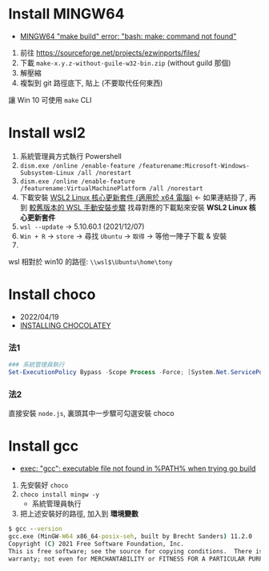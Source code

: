 

# Install MINGW64

- [MINGW64 "make build" error: "bash: make: command not found"](https://stackoverflow.com/questions/36770716/mingw64-make-build-error-bash-make-command-not-found)

1. 前往 https://sourceforge.net/projects/ezwinports/files/
2. 下載 `make-x.y.z-without-guile-w32-bin.zip` (without guild 那個)
3. 解壓縮
4. 複製到 git 路徑底下, 貼上 (不要取代任何東西)

讓 Win 10 可使用 `make` CLI


# Install wsl2

1. 系統管理員方式執行 Powershell
2. `dism.exe /online /enable-feature /featurename:Microsoft-Windows-Subsystem-Linux /all /norestart`
3. `dism.exe /online /enable-feature /featurename:VirtualMachinePlatform /all /norestart`
4. 下載安裝 [WSL2 Linux 核心更新套件 (適用於 x64 電腦)](https://wslstorestorage.blob.core.windows.net/wslblob/wsl_update_x64.msi) ← 如果連結掛了, 再到 [較舊版本的 WSL 手動安裝步驟](https://docs.microsoft.com/zh-tw/windows/wsl/install-manual) 找尋對應的下載點來安裝 **WSL2 Linux 核心更新套件**
5. `wsl --update`  -> 5.10.60.1 (2021/12/07)
6. `Win + R` -> `store` -> 尋找 `Ubuntu` -> `取得` -> 等他一陣子下載 & 安裝
7. 


wsl 相對於 win10 的路徑: `\\wsl$\Ubuntu\home\tony`


# Install choco

- 2022/04/19
- [INSTALLING CHOCOLATEY](https://chocolatey.org/install)

### 法1

```powershell
### 系統管理員執行
Set-ExecutionPolicy Bypass -Scope Process -Force; [System.Net.ServicePointManager]::SecurityProtocol = [System.Net.ServicePointManager]::SecurityProtocol -bor 3072; iex ((New-Object System.Net.WebClient).DownloadString('https://community.chocolatey.org/install.ps1'))
```

### 法2

直接安裝 `node.js`, 裏頭其中一步驟可勾選安裝 choco


# Install gcc

- [exec: "gcc": executable file not found in %PATH% when trying go build](https://stackoverflow.com/questions/43580131/exec-gcc-executable-file-not-found-in-path-when-trying-go-build)

1. 先安裝好 `choco`
2. `choco install mingw -y`
    - 系統管理員執行
3. 把上述安裝好的路徑, 加入到 **環境變數**

```bat
$ gcc --version
gcc.exe (MinGW-W64 x86_64-posix-seh, built by Brecht Sanders) 11.2.0
Copyright (C) 2021 Free Software Foundation, Inc.
This is free software; see the source for copying conditions.  There is NO
warranty; not even for MERCHANTABILITY or FITNESS FOR A PARTICULAR PURPOSE.
```
